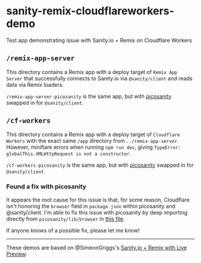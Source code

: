 # sanity-remix-cloudflareworkers-demo
Test app demonstrating issue with Sanity.io + Remix on Cloudflare Workers

## `/remix-app-server`
This directory contains a Remix app with a deploy target of `Remix App Server` that successfully connects to Sanity.io via `@sanity/client` and reads data via Remix loaders.

`/remix-app-server-picosanity` is the same app, but with [picosanity](https://github.com/rexxars/picosanity) swapped in for `@sanity/client`.

## `/cf-workers`
This directory contains a Remix app with a deploy target of `Cloudflare Workers` with the exact same `/app` directory from `../remix-app-server`. However, miniflare errors when running `npm run dev`, giving `TypeError: globalThis.XMLHttpRequest is not a constructor`.

`/cf-workers-picosanity` is the same app, but with [picosanity](https://github.com/rexxars/picosanity) swapped in for `@sanity/client`.

### Found a fix with picosanity
It appears the root cause for this issue is that, for some reason, Cloudflare isn't honoring the `browser` field in `package.json` within picosanity and @sanity/client. I'm able to fix this issue with picosanity by deep importing directly from `picosanity/lib/browser` in [this file](https://github.com/inerd89/sanity-remix-cloudflareworkers-demo/blob/main/cf-workers-picosanity/app/utils/sanity/sanity.server.js).

If anyone knows of a possible fix, please let me know!


___
These demos are based on @SimeonGriggs's [Sanity.io + Remix with Live Preview](https://github.com/SimeonGriggs/sanity-remix-preview).
